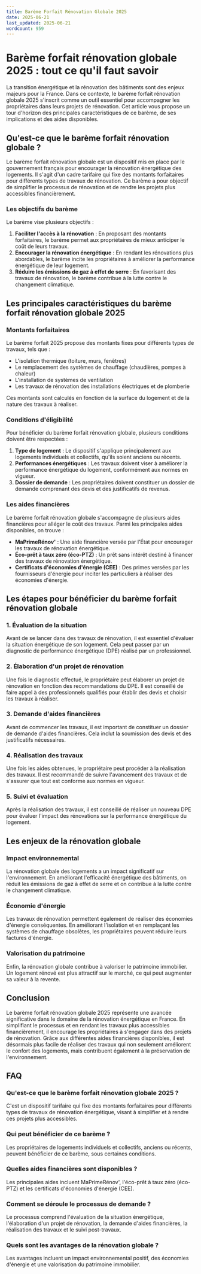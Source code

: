 ```yaml
---
title: Barème Forfait Rénovation Globale 2025
date: 2025-06-21
last_updated: 2025-06-21
wordcount: 959
---
```


# Barème forfait rénovation globale 2025 : tout ce qu'il faut savoir

La transition énergétique et la rénovation des bâtiments sont des enjeux majeurs pour la France. Dans ce contexte, le barème forfait rénovation globale 2025 s'inscrit comme un outil essentiel pour accompagner les propriétaires dans leurs projets de rénovation. Cet article vous propose un tour d'horizon des principales caractéristiques de ce barème, de ses implications et des aides disponibles.

## Qu'est-ce que le barème forfait rénovation globale ?

Le barème forfait rénovation globale est un dispositif mis en place par le gouvernement français pour encourager la rénovation énergétique des logements. Il s'agit d'un cadre tarifaire qui fixe des montants forfaitaires pour différents types de travaux de rénovation. Ce barème a pour objectif de simplifier le processus de rénovation et de rendre les projets plus accessibles financièrement.

### Les objectifs du barème

Le barème vise plusieurs objectifs :

1. **Faciliter l'accès à la rénovation** : En proposant des montants forfaitaires, le barème permet aux propriétaires de mieux anticiper le coût de leurs travaux.
2. **Encourager la rénovation énergétique** : En rendant les rénovations plus abordables, le barème incite les propriétaires à améliorer la performance énergétique de leur logement.
3. **Réduire les émissions de gaz à effet de serre** : En favorisant des travaux de rénovation, le barème contribue à la lutte contre le changement climatique.

## Les principales caractéristiques du barème forfait rénovation globale 2025

### Montants forfaitaires

Le barème forfait 2025 propose des montants fixes pour différents types de travaux, tels que :

- L'isolation thermique (toiture, murs, fenêtres)
- Le remplacement des systèmes de chauffage (chaudières, pompes à chaleur)
- L'installation de systèmes de ventilation
- Les travaux de rénovation des installations électriques et de plomberie

Ces montants sont calculés en fonction de la surface du logement et de la nature des travaux à réaliser.

### Conditions d'éligibilité

Pour bénéficier du barème forfait rénovation globale, plusieurs conditions doivent être respectées :

1. **Type de logement** : Le dispositif s'applique principalement aux logements individuels et collectifs, qu'ils soient anciens ou récents.
2. **Performances énergétiques** : Les travaux doivent viser à améliorer la performance énergétique du logement, conformément aux normes en vigueur.
3. **Dossier de demande** : Les propriétaires doivent constituer un dossier de demande comprenant des devis et des justificatifs de revenus.

### Les aides financières

Le barème forfait rénovation globale s'accompagne de plusieurs aides financières pour alléger le coût des travaux. Parmi les principales aides disponibles, on trouve :

- **MaPrimeRénov'** : Une aide financière versée par l'État pour encourager les travaux de rénovation énergétique.
- **Éco-prêt à taux zéro (éco-PTZ)** : Un prêt sans intérêt destiné à financer des travaux de rénovation énergétique.
- **Certificats d'économies d'énergie (CEE)** : Des primes versées par les fournisseurs d'énergie pour inciter les particuliers à réaliser des économies d'énergie.

## Les étapes pour bénéficier du barème forfait rénovation globale

### 1. Évaluation de la situation

Avant de se lancer dans des travaux de rénovation, il est essentiel d'évaluer la situation énergétique de son logement. Cela peut passer par un diagnostic de performance énergétique (DPE) réalisé par un professionnel.

### 2. Élaboration d'un projet de rénovation

Une fois le diagnostic effectué, le propriétaire peut élaborer un projet de rénovation en fonction des recommandations du DPE. Il est conseillé de faire appel à des professionnels qualifiés pour établir des devis et choisir les travaux à réaliser.

### 3. Demande d'aides financières

Avant de commencer les travaux, il est important de constituer un dossier de demande d'aides financières. Cela inclut la soumission des devis et des justificatifs nécessaires.

### 4. Réalisation des travaux

Une fois les aides obtenues, le propriétaire peut procéder à la réalisation des travaux. Il est recommandé de suivre l'avancement des travaux et de s'assurer que tout est conforme aux normes en vigueur.

### 5. Suivi et évaluation

Après la réalisation des travaux, il est conseillé de réaliser un nouveau DPE pour évaluer l'impact des rénovations sur la performance énergétique du logement.

## Les enjeux de la rénovation globale

### Impact environnemental

La rénovation globale des logements a un impact significatif sur l'environnement. En améliorant l'efficacité énergétique des bâtiments, on réduit les émissions de gaz à effet de serre et on contribue à la lutte contre le changement climatique.

### Économie d'énergie

Les travaux de rénovation permettent également de réaliser des économies d'énergie conséquentes. En améliorant l'isolation et en remplaçant les systèmes de chauffage obsolètes, les propriétaires peuvent réduire leurs factures d'énergie.

### Valorisation du patrimoine

Enfin, la rénovation globale contribue à valoriser le patrimoine immobilier. Un logement rénové est plus attractif sur le marché, ce qui peut augmenter sa valeur à la revente.

## Conclusion

Le barème forfait rénovation globale 2025 représente une avancée significative dans le domaine de la rénovation énergétique en France. En simplifiant le processus et en rendant les travaux plus accessibles financièrement, il encourage les propriétaires à s'engager dans des projets de rénovation. Grâce aux différentes aides financières disponibles, il est désormais plus facile de réaliser des travaux qui non seulement améliorent le confort des logements, mais contribuent également à la préservation de l'environnement.

## FAQ

### Qu'est-ce que le barème forfait rénovation globale 2025 ?

C'est un dispositif tarifaire qui fixe des montants forfaitaires pour différents types de travaux de rénovation énergétique, visant à simplifier et à rendre ces projets plus accessibles.

### Qui peut bénéficier de ce barème ?

Les propriétaires de logements individuels et collectifs, anciens ou récents, peuvent bénéficier de ce barème, sous certaines conditions.

### Quelles aides financières sont disponibles ?

Les principales aides incluent MaPrimeRénov', l'éco-prêt à taux zéro (éco-PTZ) et les certificats d'économies d'énergie (CEE).

### Comment se déroule le processus de demande ?

Le processus comprend l'évaluation de la situation énergétique, l'élaboration d'un projet de rénovation, la demande d'aides financières, la réalisation des travaux et le suivi post-travaux.

### Quels sont les avantages de la rénovation globale ?

Les avantages incluent un impact environnemental positif, des économies d'énergie et une valorisation du patrimoine immobilier.